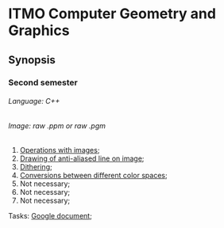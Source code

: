 # ITMO Computer Geometry and Graphics
## Synopsis
### Second semester 
###### Language: C++
###### Image: raw .ppm or raw .pgm

1. [Operations with images](https://github.com/danyaffff/ITMO-Computer-geometry-and-graphics/tree/master/Sem%202%2C%20Lab%201);
2. [Drawing of anti-aliased line on image](https://github.com/danyaffff/ITMO-Computer-geometry-and-graphics/tree/master/Sem%202%2C%20Lab%202);
3. [Dithering](https://github.com/danyaffff/ITMO-Computer-geometry-and-graphics/tree/master/Sem%202%2C%20Lab%203);
4. [Сonversions between different color spaces](https://github.com/danyaffff/ITMO-Computer-geometry-and-graphics/tree/master/Sem%202%2C%20Lab%204);
5. Not necessary;
6. Not necessary;
7. Not necessary;

Tasks: [Google document](https://docs.google.com/document/d/1cL306pi86FKVai-RqRWP3itUr140pZ3rytfgfUx_Z24/edit);
